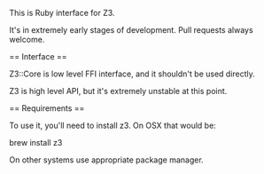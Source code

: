 This is Ruby interface for Z3.

It's in extremely early stages of development. Pull requests always welcome.

== Interface ==

Z3::Core is low level FFI interface, and it shouldn't be used directly.

Z3 is high level API, but it's extremely unstable at this point.

== Requirements ==

To use it, you'll need to install z3. On OSX that would be:

   brew install z3

On other systems use appropriate package manager.
